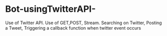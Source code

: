 # Bot-usingTwitterAPI-
Use of Twitter API. Use of GET,POST, Stream. Searching on Twitter, Posting a Tweet, Triggering a callback function when twitter event occurs
